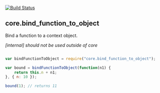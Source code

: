 [![Build Status](https://travis-ci.org/bakasho-libs/core.bind_function_to_object.svg?branch=master)](https://travis-ci.org/bakasho-libs/core.bind_function_to_object)

## core.bind_function_to_object

Bind a function to a context object.

*[internal] should not be used outside of core*

```javascript

var bindFunctionToObject = require("core.bind_function_to_object");

var bound = bindFunctionToObject(function(n1) {
    return this.n + n1;
}, { n: 10 });

bound(1); // returns 11

```
